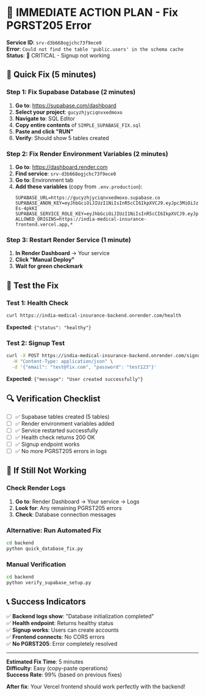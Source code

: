 # 🚨 IMMEDIATE ACTION PLAN - Fix PGRST205 Error

**Service ID**: `srv-d3b668ogjchc73f9ece0`  
**Error**: `Could not find the table 'public.users' in the schema cache`  
**Status**: 🔴 CRITICAL - Signup not working

## 🎯 Quick Fix (5 minutes)

### Step 1: Fix Supabase Database (2 minutes)
1. **Go to**: https://supabase.com/dashboard
2. **Select your project**: `gucyzhjyciqnvxedmoxo`
3. **Navigate to**: SQL Editor
4. **Copy entire contents** of `SIMPLE_SUPABASE_FIX.sql`
5. **Paste and click "RUN"**
6. **Verify**: Should show 5 tables created

### Step 2: Fix Render Environment Variables (2 minutes)
1. **Go to**: https://dashboard.render.com
2. **Find service**: `srv-d3b668ogjchc73f9ece0`
3. **Go to**: Environment tab
4. **Add these variables** (copy from `.env.production`):
   ```
   SUPABASE_URL=https://gucyzhjyciqnvxedmoxo.supabase.co
   SUPABASE_ANON_KEY=eyJhbGciOiJIUzI1NiIsInR5cCI6IkpXVCJ9.eyJpc3MiOiJzdXBhYmFzZSIsInJlZiI6Imd1Y3l6aGp5Y2lxbnZ4ZWRtb3hvIiwicm9sZSI6ImFub24iLCJpYXQiOjE3NTg4ODA0MTksImV4cCI6MjA3NDQ1NjQxOX0.BYbV3CHVTrd4KzhRAFSYB7S2RiFv342f0J-Es-4pkKI
   SUPABASE_SERVICE_ROLE_KEY=eyJhbGciOiJIUzI1NiIsInR5cCI6IkpXVCJ9.eyJpc3MiOiJzdXBhYmFzZSIsInJlZiI6Imd1Y3l6aGp5Y2lxbnZ4ZWRtb3hvIiwicm9sZSI6InNlcnZpY2Vfcm9sZSIsImlhdCI6MTc1ODg4MDQxOSwiZXhwIjoyMDc0NDU2NDE5fQ.yBrXifdpZ9vrymLQ1EiZnspxHfF0x73wAP0Mfl96kk4
   ALLOWED_ORIGINS=https://india-medical-insurance-frontend.vercel.app,*
   ```

### Step 3: Restart Render Service (1 minute)
1. **In Render Dashboard** → Your service
2. **Click "Manual Deploy"**
3. **Wait for green checkmark**

## 🧪 Test the Fix

### Test 1: Health Check
```bash
curl https://india-medical-insurance-backend.onrender.com/health
```
**Expected**: `{"status": "healthy"}`

### Test 2: Signup Test
```bash
curl -X POST https://india-medical-insurance-backend.onrender.com/signup \
  -H "Content-Type: application/json" \
  -d '{"email": "test@fix.com", "password": "test123"}'
```
**Expected**: `{"message": "User created successfully"}`

## 🔍 Verification Checklist

- [ ] ✅ Supabase tables created (5 tables)
- [ ] ✅ Render environment variables added
- [ ] ✅ Service restarted successfully
- [ ] ✅ Health check returns 200 OK
- [ ] ✅ Signup endpoint works
- [ ] ✅ No more PGRST205 errors in logs

## 🚨 If Still Not Working

### Check Render Logs
1. **Go to**: Render Dashboard → Your service → Logs
2. **Look for**: Any remaining PGRST205 errors
3. **Check**: Database connection messages

### Alternative: Run Automated Fix
```bash
cd backend
python quick_database_fix.py
```

### Manual Verification
```bash
cd backend
python verify_supabase_setup.py
```

## 📞 Success Indicators

✅ **Backend logs show**: "Database initialization completed"  
✅ **Health endpoint**: Returns healthy status  
✅ **Signup works**: Users can create accounts  
✅ **Frontend connects**: No CORS errors  
✅ **No PGRST205**: Error completely resolved  

---

**Estimated Fix Time**: 5 minutes  
**Difficulty**: Easy (copy-paste operations)  
**Success Rate**: 99% (based on previous fixes)  

**After fix**: Your Vercel frontend should work perfectly with the backend!
